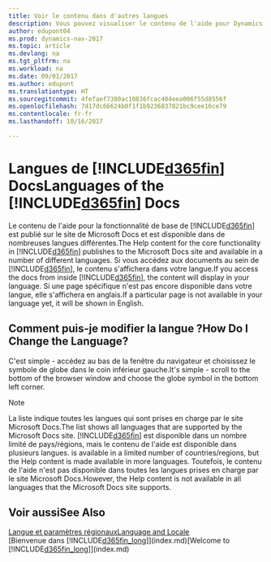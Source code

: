 ```yaml
---
title: Voir le contenu dans d'autres langues
description: Vous pouvez visualiser le contenu de l'aide pour Dynamics NAV dans d'autres langues.
author: edupont04
ms.prod: dynamics-nav-2017
ms.topic: article
ms.devlang: na
ms.tgt_pltfrm: na
ms.workload: na
ms.date: 09/01/2017
ms.author: edupont
ms.translationtype: HT
ms.sourcegitcommit: 4fefaef7380ac10836fcac404eea006f55d8556f
ms.openlocfilehash: 7d17dc66624b0f1f1b9236837821bc9cee16ce79
ms.contentlocale: fr-fr
ms.lasthandoff: 10/16/2017

---
```

# <a name="languages-of-the-included365finincludesd365finmdmd-docs"></a><span data-ttu-id="e3d30-103">Langues de [!INCLUDE[d365fin](includes/d365fin_md.md)] Docs</span><span class="sxs-lookup"><span data-stu-id="e3d30-103">Languages of the [!INCLUDE[d365fin](includes/d365fin_md.md)] Docs</span></span>
<span data-ttu-id="e3d30-104">Le contenu de l'aide pour la fonctionnalité de base de [!INCLUDE[d365fin](includes/d365fin_md.md)] est publié sur le site de Microsoft Docs et est disponible dans de nombreuses langues différentes.</span><span class="sxs-lookup"><span data-stu-id="e3d30-104">The Help content for the core functionality in [!INCLUDE[d365fin](includes/d365fin_md.md)] publishes to the Microsoft Docs site and available in a number of different languages.</span></span> <span data-ttu-id="e3d30-105">Si vous accédez aux documents au sein de [!INCLUDE[d365fin](includes/d365fin_md.md)], le contenu s'affichera dans votre langue.</span><span class="sxs-lookup"><span data-stu-id="e3d30-105">If you access the docs from inside [!INCLUDE[d365fin](includes/d365fin_md.md)], the content will display in your language.</span></span> <span data-ttu-id="e3d30-106">Si une page spécifique n'est pas encore disponible dans votre langue, elle s'affichera en anglais.</span><span class="sxs-lookup"><span data-stu-id="e3d30-106">If a particular page is not available in your language yet, it will be shown in English.</span></span>

## <a name="how-do-i-change-the-language"></a><span data-ttu-id="e3d30-107">Comment puis-je modifier la langue ?</span><span class="sxs-lookup"><span data-stu-id="e3d30-107">How Do I Change the Language?</span></span>
<span data-ttu-id="e3d30-108">C'est simple - accédez au bas de la fenêtre du navigateur et choisissez le symbole de globe dans le coin inférieur gauche.</span><span class="sxs-lookup"><span data-stu-id="e3d30-108">It's simple - scroll to the bottom of the browser window and choose the globe symbol in the bottom left corner.</span></span>

> [!NOTE]  
> <span data-ttu-id="e3d30-109">La liste indique toutes les langues qui sont prises en charge par le site Microsoft Docs.</span><span class="sxs-lookup"><span data-stu-id="e3d30-109">The list shows all languages that are supported by the Microsoft Docs site.</span></span> [!INCLUDE[d365fin](includes/d365fin_md.md)]<span data-ttu-id="e3d30-110"> est disponible dans un nombre limité de pays/régions, mais le contenu de l'aide est disponible dans plusieurs langues.</span><span class="sxs-lookup"><span data-stu-id="e3d30-110"> is available in a limited number of countries/regions, but the Help content is made available in more languages.</span></span> <span data-ttu-id="e3d30-111">Toutefois, le contenu de l'aide n'est pas disponible dans toutes les langues prises en charge par le site Microsoft Docs.</span><span class="sxs-lookup"><span data-stu-id="e3d30-111">However, the Help content is not available in all languages that the Microsoft Docs site supports.</span></span>

## <a name="see-also"></a><span data-ttu-id="e3d30-112">Voir aussi</span><span class="sxs-lookup"><span data-stu-id="e3d30-112">See Also</span></span>
[<span data-ttu-id="e3d30-113">Langue et paramètres régionaux</span><span class="sxs-lookup"><span data-stu-id="e3d30-113">Language and Locale</span></span>](about-locale-language.md)  
<span data-ttu-id="e3d30-114">[Bienvenue dans [!INCLUDE[d365fin_long](includes/d365fin_long_md.md)]](index.md)</span><span class="sxs-lookup"><span data-stu-id="e3d30-114">[Welcome to [!INCLUDE[d365fin_long](includes/d365fin_long_md.md)]](index.md)</span></span>  

